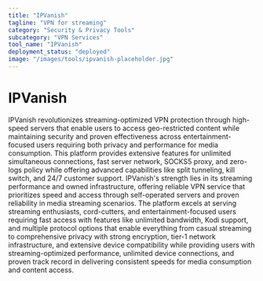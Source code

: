 ```yaml
---
title: "IPVanish"
tagline: "VPN for streaming"
category: "Security & Privacy Tools"
subcategory: "VPN Services"
tool_name: "IPVanish"
deployment_status: "deployed"
image: "/images/tools/ipvanish-placeholder.jpg"
---
```


# IPVanish

IPVanish revolutionizes streaming-optimized VPN protection through high-speed servers that enable users to access geo-restricted content while maintaining security and proven effectiveness across entertainment-focused users requiring both privacy and performance for media consumption. This platform provides extensive features for unlimited simultaneous connections, fast server network, SOCKS5 proxy, and zero-logs policy while offering advanced capabilities like split tunneling, kill switch, and 24/7 customer support. IPVanish's strength lies in its streaming performance and owned infrastructure, offering reliable VPN service that prioritizes speed and access through self-operated servers and proven reliability in media streaming scenarios. The platform excels at serving streaming enthusiasts, cord-cutters, and entertainment-focused users requiring fast access with features like unlimited bandwidth, Kodi support, and multiple protocol options that enable everything from casual streaming to comprehensive privacy with strong encryption, tier-1 network infrastructure, and extensive device compatibility while providing users with streaming-optimized performance, unlimited device connections, and proven track record in delivering consistent speeds for media consumption and content access.